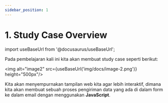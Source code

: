 ```yaml
---
sidebar_position: 1
---
```


# 1. Study Case Overview

import useBaseUrl from '@docusaurus/useBaseUrl';

Pada pembelajaran kali ini kita akan membuat study case seperti berikut:

<img alt="image2" src={useBaseUrl('img/docs/image-2.png')} height="500px"/>

Kita akan menyempurnakan tampilan web kita agar lebih interaktif, dimana kita akan membuat sebuah proses pengiriman data yang ada di dalam form ke dalam email dengan menggunakan **JavaScript**.
